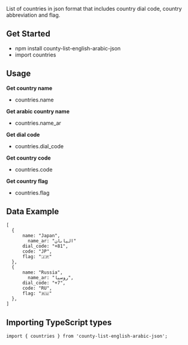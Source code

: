 List of countries in json format that includes country dial code, country abbreviation and flag.

## Get Started

-   npm install county-list-english-arabic-json
-   import countries

## Usage

**Get country name**

-   countries.name

**Get arabic country name**

-   countries.name_ar

**Get dial code**

-   countries.dial_code

**Get country code**

-   countries.code

**Get country flag**

-   countries.flag

## Data Example

```
[
  {
      name: "Japan",
	    name_ar: "اليابان"
      dial_code: "+81",
      code: "JP",
      flag: "🇯🇵"
  },
  {
      name: "Russia",
	    name_ar: "روسيا",
      dial_code: "+7",
      code: "RU",
      flag: "🇷🇺"
  },
]
```

## Importing TypeScript types
```
import { countries } from 'county-list-english-arabic-json';
```